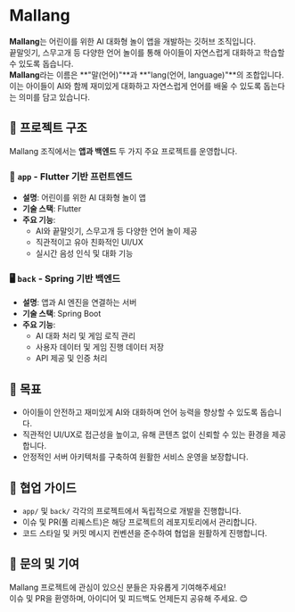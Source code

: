 # Mallang  

**Mallang**는 어린이를 위한 AI 대화형 놀이 앱을 개발하는 깃허브 조직입니다.  
끝말잇기, 스무고개 등 다양한 언어 놀이를 통해 아이들이 자연스럽게 대화하고 학습할 수 있도록 돕습니다.  
**Mallang**라는 이름은 **"말(언어)"**과 **"lang(언어, language)"**의 조합입니다.  
이는 아이들이 AI와 함께 재미있게 대화하고 자연스럽게 언어를 배울 수 있도록 돕는다는 의미를 담고 있습니다. 

## 🚀 프로젝트 구조  

Mallang 조직에서는 **앱과 백엔드** 두 가지 주요 프로젝트를 운영합니다.  

### 📱 `app` - Flutter 기반 프런트엔드  
- **설명**: 어린이를 위한 AI 대화형 놀이 앱  
- **기술 스택**: Flutter  
- **주요 기능**:
  - AI와 끝말잇기, 스무고개 등 다양한 언어 놀이 제공  
  - 직관적이고 유아 친화적인 UI/UX  
  - 실시간 음성 인식 및 대화 기능  

### 🖥 `back` - Spring 기반 백엔드  
- **설명**: 앱과 AI 엔진을 연결하는 서버  
- **기술 스택**: Spring Boot 
- **주요 기능**:
  - AI 대화 처리 및 게임 로직 관리  
  - 사용자 데이터 및 게임 진행 데이터 저장  
  - API 제공 및 인증 처리  

## 📌 목표  
- 아이들이 안전하고 재미있게 AI와 대화하며 언어 능력을 향상할 수 있도록 돕습니다.  
- 직관적인 UI/UX로 접근성을 높이고, 유해 콘텐츠 없이 신뢰할 수 있는 환경을 제공합니다.  
- 안정적인 서버 아키텍처를 구축하여 원활한 서비스 운영을 보장합니다.  

## 🎯 협업 가이드  
- `app/` 및 `back/` 각각의 프로젝트에서 독립적으로 개발을 진행합니다.  
- 이슈 및 PR(풀 리퀘스트)은 해당 프로젝트의 레포지토리에서 관리합니다.  
- 코드 스타일 및 커밋 메시지 컨벤션을 준수하여 협업을 원활하게 진행합니다.  

## 📢 문의 및 기여  
Mallang 프로젝트에 관심이 있으신 분들은 자유롭게 기여해주세요!  
이슈 및 PR을 환영하며, 아이디어 및 피드백도 언제든지 공유해 주세요. 😊  
